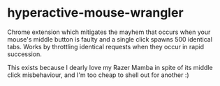 hyperactive-mouse-wrangler
=========================

Chrome extension which mitigates the mayhem that occurs when your mouse's middle button is faulty and a single click spawns 500 identical tabs. Works by throttling identical requests when they occur in rapid succession.

This exists because I dearly love my Razer Mamba in spite of its middle click misbehaviour, and I'm too cheap to shell out for another :)